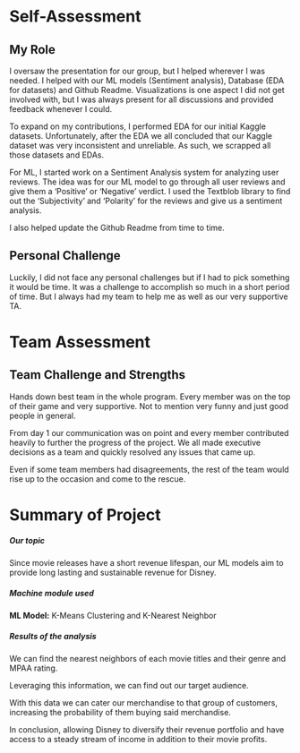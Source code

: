 # Self-Assessment

## My Role
I oversaw the presentation for our group, but I helped wherever I was needed. I helped with our ML models (Sentiment analysis), Database (EDA for datasets) and Github Readme.
Visualizations is one aspect I did not get involved with, but I was always present for all discussions and provided feedback whenever I could.

To expand on my contributions, I performed EDA for our initial Kaggle datasets. Unfortunately, after the EDA we all concluded that our Kaggle dataset was very inconsistent and unreliable. As such, we scrapped all those datasets and EDAs.

For ML, I started work on a Sentiment Analysis system for analyzing user reviews. The idea was for our ML model to go through all user reviews and give them a ‘Positive’ or ‘Negative’ verdict. I used the Textblob library to find out the ‘Subjectivity’ and ‘Polarity’ for the reviews and give us a sentiment analysis.

I also helped update the Github Readme from time to time.

## Personal Challenge
Luckily, I did not face any personal challenges but if I had to pick something it would be time. It was a challenge to accomplish so much in a short period of time. But I always had my team to help me as well as our very supportive TA.

# Team Assessment
## Team Challenge and Strengths

Hands down best team in the whole program. Every member was on the top of their game and very supportive. Not to mention very funny and just good people in general. 

From day 1 our communication was on point and every member contributed heavily to further the progress of the project.  We all made executive decisions as a team and quickly resolved any issues that came up.  

Even if some team members  had disagreements, the rest of the team would rise up to the occasion and come to the rescue.

# Summary of Project 

##### Our topic

Since movie releases have a short revenue lifespan, our ML models aim to provide long lasting and sustainable revenue for Disney.

##### Machine module used 

**ML Model:** K-Means Clustering and K-Nearest Neighbor

#####  Results of the analysis

We can find the nearest neighbors of each movie titles and their genre and MPAA rating.

Leveraging this information, we can find out our target audience.

With this data we can cater our merchandise to that group of customers, increasing the probability of them buying said merchandise.

In conclusion, allowing Disney to diversify their revenue portfolio and have access to a steady stream of income in addition to their movie profits. 



